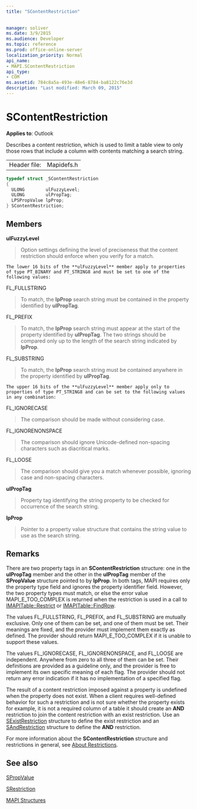 ```yaml
---
title: "SContentRestriction"
 
 
manager: soliver
ms.date: 3/9/2015
ms.audience: Developer
ms.topic: reference
ms.prod: office-online-server
localization_priority: Normal
api_name:
- MAPI.SContentRestriction
api_type:
- COM
ms.assetid: 784c8a5a-493e-48e6-8784-ba8122c76e3d
description: "Last modified: March 09, 2015"
---
```


# SContentRestriction

  
  
**Applies to**: Outlook 
  
Describes a content restriction, which is used to limit a table view to only those rows that include a column with contents matching a search string. 
  
|||
|:-----|:-----|
|Header file:  <br/> |Mapidefs.h  <br/> |
   
```cpp
typedef struct _SContentRestriction
{
  ULONG        ulFuzzyLevel;
  ULONG        ulPropTag;
  LPSPropValue lpProp;
} SContentRestriction;

```

## Members

 **ulFuzzyLevel**
  
> Option settings defining the level of preciseness that the content restriction should enforce when you verify for a match.
    
    The lower 16 bits of the **ulFuzzyLevel** member apply to properties of type PT_BINARY and PT_STRING8 and must be set to one of the following values: 
    
FL_FULLSTRING 
  
> To match, the **lpProp** search string must be contained in the property identified by **ulPropTag**.
    
FL_PREFIX 
  
> To match, the **lpProp** search string must appear at the start of the property identified by **ulPropTag**. The two strings should be compared only up to the length of the search string indicated by **lpProp**. 
    
FL_SUBSTRING 
  
> To match, the **lpProp** search string must be contained anywhere in the property identified by **ulPropTag**. 
    
    The upper 16 bits of the **ulFuzzyLevel** member apply only to properties of type PT_STRING8 and can be set to the following values in any combination: 
    
FL_IGNORECASE 
  
> The comparison should be made without considering case. 
    
FL_IGNORENONSPACE 
  
> The comparison should ignore Unicode-defined non-spacing characters such as diacritical marks. 
    
FL_LOOSE 
  
> The comparison should give you a match whenever possible, ignoring case and non-spacing characters. 
    
 **ulPropTag**
  
> Property tag identifying the string property to be checked for occurrence of the search string. 
    
 **lpProp**
  
> Pointer to a property value structure that contains the string value to use as the search string.
    
## Remarks

There are two property tags in an **SContentRestriction** structure: one in the **ulPropTag** member and the other in the **ulPropTag** member of the **SPropValue** structure pointed to by **lpProp**. In both tags, MAPI requires only the property type field and ignores the property identifier field. However, the two property types must match, or else the error value MAPI_E_TOO_COMPLEX is returned when the restriction is used in a call to [IMAPITable::Restrict](imapitable-restrict.md) or [IMAPITable::FindRow](imapitable-findrow.md). 
  
The values FL_FULLSTRING, FL_PREFIX, and FL_SUBSTRING are mutually exclusive. Only one of them can be set, and one of them must be set. Their meanings are fixed, and the provider must implement them exactly as defined. The provider should return MAPI_E_TOO_COMPLEX if it is unable to support these values. 
  
The values FL_IGNORECASE, FL_IGNORENONSPACE, and FL_LOOSE are independent. Anywhere from zero to all three of them can be set. Their definitions are provided as a guideline only, and the provider is free to implement its own specific meaning of each flag. The provider should not return any error indication if it has no implementation of a specified flag. 
  
The result of a content restriction imposed against a property is undefined when the property does not exist. When a client requires well-defined behavior for such a restriction and is not sure whether the property exists for example, it is not a required column of a table it should create an **AND** restriction to join the content restriction with an exist restriction. Use an [SExistRestriction](sexistrestriction.md) structure to define the exist restriction and an [SAndRestriction](sandrestriction.md) structure to define the **AND** restriction. 
  
For more information about the **SContentRestriction** structure and restrictions in general, see [About Restrictions](about-restrictions.md).
  
## See also



[SPropValue](spropvalue.md)
  
[SRestriction](srestriction.md)


[MAPI Structures](mapi-structures.md)

